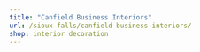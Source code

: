 ```yaml
---
title: "Canfield Business Interiors"
url: /sioux-falls/canfield-business-interiors/
shop: interior decoration
---
```

